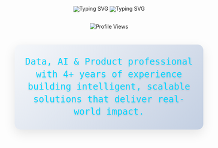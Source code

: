 <div align="center" style="line-height: 1; padding: 0; margin: 0;">
  <img src="https://readme-typing-svg.herokuapp.com?font=Fira+Code&weight=500&size=28&pause=1000&color=00D4FF&center=true&vCenter=true&width=600&height=100&lines=Data+%26+AI+Professional;Product+Builder;Problem+Solver;Innovation+Enthusiast" alt="Typing SVG" style="margin: 0; padding: 0;" />
  <img src="https://readme-typing-svg.herokuapp.com?font=Fira+Code&weight=500&size=20&pause=1000&color=00D4FF&center=true&vCenter=true&width=600&height=50&lines=Ready+to+collaborate+on+exciting+projects!;Let's+build+something+amazing+together!" alt="Typing SVG" style="margin: -20px 0 10px 0; padding: 0;" />
</div>
<div align="center" style="margin: 20px 0;">
  <img src="https://komarev.com/ghpvc/?username=sridharmalladi&style=for-the-badge&color=0077B5&label=Profile+Views&labelColor=1e90ff" alt="Profile Views" />
</div>

<div align="center" style="margin: 40px 0; padding: 30px 20px; background: linear-gradient(135deg, #f5f7fa 0%, #c3cfe2 100%); border-radius: 15px; box-shadow: 0 10px 30px rgba(0, 0, 0, 0.1);">
  <h2 style="font-family: 'Fira Code', monospace; font-size: 24px; font-weight: 500; color: #00D4FF; line-height: 1.4; max-width: 900px; margin: 0 auto; text-shadow: 0 2px 4px rgba(0, 0, 0, 0.1);">
    Data, AI & Product professional with 4+ years of experience building intelligent, scalable solutions that deliver real-world impact.
  </h2>
</div>
